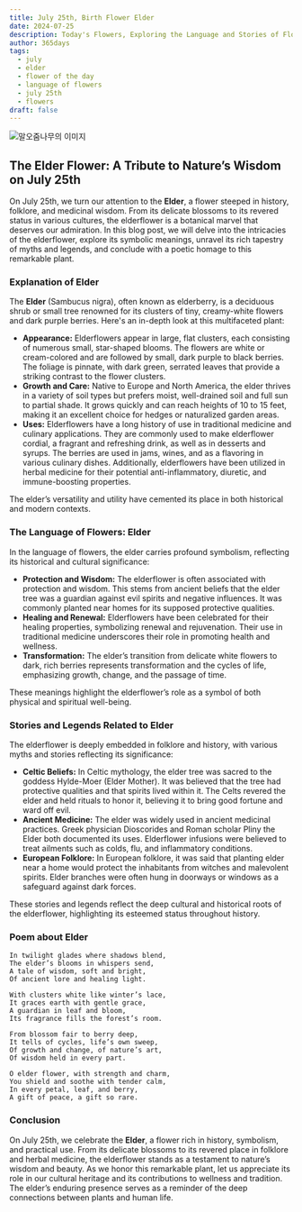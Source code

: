 ```yaml
---
title: July 25th, Birth Flower Elder
date: 2024-07-25
description: Today's Flowers, Exploring the Language and Stories of Flowers Elder
author: 365days
tags:
  - july
  - elder
  - flower of the day
  - language of flowers
  - july 25th
  - flowers
draft: false
---
```


![말오줌나무의 이미지](https://cdn.pixabay.com/photo/2017/06/20/07/56/elder-2422131_1280.jpg#center)


## The Elder Flower: A Tribute to Nature’s Wisdom on July 25th

On July 25th, we turn our attention to the **Elder**, a flower steeped in history, folklore, and medicinal wisdom. From its delicate blossoms to its revered status in various cultures, the elderflower is a botanical marvel that deserves our admiration. In this blog post, we will delve into the intricacies of the elderflower, explore its symbolic meanings, unravel its rich tapestry of myths and legends, and conclude with a poetic homage to this remarkable plant.

### Explanation of Elder

The **Elder** (Sambucus nigra), often known as elderberry, is a deciduous shrub or small tree renowned for its clusters of tiny, creamy-white flowers and dark purple berries. Here's an in-depth look at this multifaceted plant:

- **Appearance:** Elderflowers appear in large, flat clusters, each consisting of numerous small, star-shaped blooms. The flowers are white or cream-colored and are followed by small, dark purple to black berries. The foliage is pinnate, with dark green, serrated leaves that provide a striking contrast to the flower clusters.
- **Growth and Care:** Native to Europe and North America, the elder thrives in a variety of soil types but prefers moist, well-drained soil and full sun to partial shade. It grows quickly and can reach heights of 10 to 15 feet, making it an excellent choice for hedges or naturalized garden areas.
- **Uses:** Elderflowers have a long history of use in traditional medicine and culinary applications. They are commonly used to make elderflower cordial, a fragrant and refreshing drink, as well as in desserts and syrups. The berries are used in jams, wines, and as a flavoring in various culinary dishes. Additionally, elderflowers have been utilized in herbal medicine for their potential anti-inflammatory, diuretic, and immune-boosting properties.

The elder’s versatility and utility have cemented its place in both historical and modern contexts.

### The Language of Flowers: Elder

In the language of flowers, the elder carries profound symbolism, reflecting its historical and cultural significance:

- **Protection and Wisdom:** The elderflower is often associated with protection and wisdom. This stems from ancient beliefs that the elder tree was a guardian against evil spirits and negative influences. It was commonly planted near homes for its supposed protective qualities.
- **Healing and Renewal:** Elderflowers have been celebrated for their healing properties, symbolizing renewal and rejuvenation. Their use in traditional medicine underscores their role in promoting health and wellness.
- **Transformation:** The elder’s transition from delicate white flowers to dark, rich berries represents transformation and the cycles of life, emphasizing growth, change, and the passage of time.

These meanings highlight the elderflower’s role as a symbol of both physical and spiritual well-being.

### Stories and Legends Related to Elder

The elderflower is deeply embedded in folklore and history, with various myths and stories reflecting its significance:

- **Celtic Beliefs:** In Celtic mythology, the elder tree was sacred to the goddess Hylde-Moer (Elder Mother). It was believed that the tree had protective qualities and that spirits lived within it. The Celts revered the elder and held rituals to honor it, believing it to bring good fortune and ward off evil.
- **Ancient Medicine:** The elder was widely used in ancient medicinal practices. Greek physician Dioscorides and Roman scholar Pliny the Elder both documented its uses. Elderflower infusions were believed to treat ailments such as colds, flu, and inflammatory conditions.
- **European Folklore:** In European folklore, it was said that planting elder near a home would protect the inhabitants from witches and malevolent spirits. Elder branches were often hung in doorways or windows as a safeguard against dark forces.

These stories and legends reflect the deep cultural and historical roots of the elderflower, highlighting its esteemed status throughout history.

### Poem about Elder

	In twilight glades where shadows blend,
	The elder’s blooms in whispers send,
	A tale of wisdom, soft and bright,
	Of ancient lore and healing light.
	
	With clusters white like winter’s lace,
	It graces earth with gentle grace,
	A guardian in leaf and bloom,
	Its fragrance fills the forest’s room.
	
	From blossom fair to berry deep,
	It tells of cycles, life’s own sweep,
	Of growth and change, of nature’s art,
	Of wisdom held in every part.
	
	O elder flower, with strength and charm,
	You shield and soothe with tender calm,
	In every petal, leaf, and berry,
	A gift of peace, a gift so rare.

### Conclusion

On July 25th, we celebrate the **Elder**, a flower rich in history, symbolism, and practical use. From its delicate blossoms to its revered place in folklore and herbal medicine, the elderflower stands as a testament to nature’s wisdom and beauty. As we honor this remarkable plant, let us appreciate its role in our cultural heritage and its contributions to wellness and tradition. The elder’s enduring presence serves as a reminder of the deep connections between plants and human life.